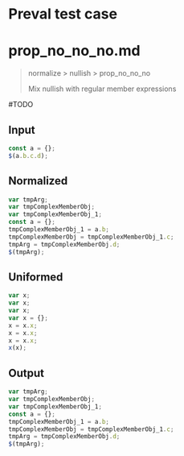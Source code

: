 # Preval test case

# prop_no_no_no.md

> normalize > nullish > prop_no_no_no
>
> Mix nullish with regular member expressions

#TODO

## Input

`````js filename=intro
const a = {};
$(a.b.c.d);
`````

## Normalized

`````js filename=intro
var tmpArg;
var tmpComplexMemberObj;
var tmpComplexMemberObj_1;
const a = {};
tmpComplexMemberObj_1 = a.b;
tmpComplexMemberObj = tmpComplexMemberObj_1.c;
tmpArg = tmpComplexMemberObj.d;
$(tmpArg);
`````

## Uniformed

`````js filename=intro
var x;
var x;
var x;
var x = {};
x = x.x;
x = x.x;
x = x.x;
x(x);
`````

## Output

`````js filename=intro
var tmpArg;
var tmpComplexMemberObj;
var tmpComplexMemberObj_1;
const a = {};
tmpComplexMemberObj_1 = a.b;
tmpComplexMemberObj = tmpComplexMemberObj_1.c;
tmpArg = tmpComplexMemberObj.d;
$(tmpArg);
`````
